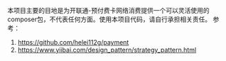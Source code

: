 本项目主要的目地是为开联通-预付费卡网络消费提供一个可以灵活使用的composer包，不代表任何方面。使用本项目代码，请自行承担相关责任。
参考：
1. https://github.com/helei112g/payment
2. https://www.yiibai.com/design_pattern/strategy_pattern.html